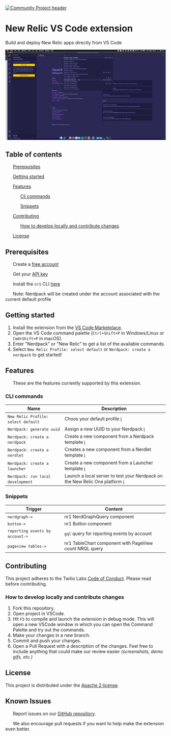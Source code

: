 [![Community Project header](https://github.com/newrelic/opensource-website/raw/master/src/images/categories/Community_Project.png)](https://opensource.newrelic.com/oss-category/#community-project)

# New Relic VS Code extension

Build and deploy New Relic apps directly from VS Code

![VS Code using NR1 extension](assets/nr1-vscode-ext.gif)

## Table of contents

&nbsp;&nbsp;&nbsp;&nbsp;&nbsp;&nbsp;[Prerequisites](#Prerequisites)

&nbsp;&nbsp;&nbsp;&nbsp;&nbsp;&nbsp;[Getting started](#Getting-started)

&nbsp;&nbsp;&nbsp;&nbsp;&nbsp;&nbsp;[Features](#Features)

&nbsp;&nbsp;&nbsp;&nbsp;&nbsp;&nbsp;&nbsp;&nbsp;&nbsp;&nbsp;&nbsp;&nbsp;[Cli commands](#Cli-commands)

&nbsp;&nbsp;&nbsp;&nbsp;&nbsp;&nbsp;&nbsp;&nbsp;&nbsp;&nbsp;&nbsp;&nbsp;[Snippets](#Snippets)

&nbsp;&nbsp;&nbsp;&nbsp;&nbsp;&nbsp;[Contributing](#Contributing)

&nbsp;&nbsp;&nbsp;&nbsp;&nbsp;&nbsp;&nbsp;&nbsp;&nbsp;&nbsp;&nbsp;&nbsp;[How to develop locally and contribute changes](#How-to-develop-locally-and-contribute-changes)

&nbsp;&nbsp;&nbsp;&nbsp;&nbsp;&nbsp;[License](#License)

## Prerequisites

&nbsp;&nbsp;&nbsp;&nbsp;&nbsp;&nbsp;Create a [free account](https://newrelic.com/signup)

&nbsp;&nbsp;&nbsp;&nbsp;&nbsp;&nbsp;Get your [API key](https://one.newrelic.com/launcher/developer-center.launcher)

&nbsp;&nbsp;&nbsp;&nbsp;&nbsp;&nbsp;Install the `nr1` CLI [here](https://one.newrelic.com/launcher/developer-center.launcher)

&nbsp;&nbsp;&nbsp;&nbsp;&nbsp;&nbsp;Note: Nerdpack will be created under the account associated with the current default profile

## Getting started

1. Install the extension from the [VS Code Marketplace](https://marketplace.visualstudio.com).
2. Open the VS Code command palette (`Ctrl+Shift+P` in Windows/Linux or `Cmd+Shift+P` in macOS).
3. Enter "Nerdpack" or "New Relic" to get a list of the available commands.
4. Select `New Relic Profile: select default` or `Nerdpack: create a nerdpack` to get started!

## Features

&nbsp;&nbsp;&nbsp;&nbsp;&nbsp;&nbsp;These are the features currently supported by this extension.

### CLI commands

| Name                                | Description                                                                                                                                                |
| ----------------------------------- | ---------------------------------------------------------------------------------------------------------------------------------------------------------- |
| `New Relic Profile: select default` | Choos your default profile [ℹ️](https://developer.newrelic.com/explore-docs/nr1-common#nr1-profiles)                                                       |
| `Nerdpack: generate uuid`           | Assign a new UUID to your Nerdpack [ℹ️](https://developer.newrelic.com/explore-docs/nr1-nerdpack#nr1-nerdpackuuid)                                         |
| `Nerdpack: create a nerdpack`       | Create a new component from a Nerdpack template [ℹ️](https://developer.newrelic.com/explore-docs/nr1-common#nr1-create)                                    |
| `Nerdpack: create a nerdlet`        | Creates a new component from a Nerdlet template [ℹ️](https://developer.newrelic.com/explore-docs/nr1-common#nr1-create)                                    |
| `Nerdpack: create a launcher`       | Create a new component from a Launcher template [ℹ️](https://developer.newrelic.com/explore-docs/nr1-common#nr1-create)                                    |
| `Nerdpack: run local development`   | Launch a local server to test your Nerdpack on the New Relic One platform [ℹ️](https://developer.newrelic.com/explore-docs/nr1-nerdpack#nr1-nerdpackserve) |

### Snippets

| Trigger                         | Content                                                 |
| ------------------------------- | ------------------------------------------------------- |
| `nerdgraph->`                   | nr1 NerdGraphQuery component                            |
| `button->`                      | nr1 Button component                                    |
| `reporting events by account->` | `gql` query for reporting events by account             |
| `pageview tables->`             | nr1 TableChart component with PageView count NRQL query |

## Contributing

This project adheres to the Twilio Labs [Code of Conduct](https://github.com/twilio-labs/.github/blob/master/CODE_OF_CONDUCT.md). Please read before contributing.

### How to develop locally and contribute changes

1. Fork this repository.
2. Open project in VSCode.
3. Hit `F5` to compile and launch the extension in debug mode. This will open a new VSCode window in which you can open the Command Palette and try out the commands.
4. Make your changes in a new branch.
5. Commit and push your changes.
6. Open a Pull Request with a description of the changes. Feel free to include anything that could make our review easier _(screenshots, demo gifs, etc.)_

## License

This project is distributed under the [Apache 2 license](LICENSE).

## Known Issues

&nbsp;&nbsp;&nbsp;&nbsp;&nbsp;&nbsp;Report issues on our [GitHub repository](https://github.com/newrelic/nr1-vscode-extension/issues).

&nbsp;&nbsp;&nbsp;&nbsp;&nbsp;&nbsp;We also encourage pull requests if you want to help make the extension even better.
